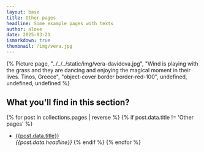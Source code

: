 ```yaml
---
layout: base
title: Other pages
headline: Some example pages with texts
author: aloxe
date: 2025-03-21
ismarkdown: true
thumbnail: /img/vera.jpg
---
```


{% Picture page, "../../../static/img/vera-davidova.jpg", "Wind is playing with the grass and they are dancing and enjoying the magical moment in their lives. Tinos, Greece", "object-cover border border-red-100", undefined, undefined, undefined %}
<!-- 
Picture attributes: 
page, file name, alt text, class, widths, formats, sizes 
    -->

## What you'll find in this section?

{% for post in collections.pages | reverse %}
  {% if post.data.title != 'Other pages' %}

- [{{post.data.title}}]({{post.url}})  
 _{{post.data.headline}}_
  {% endif %}
{% endfor %}